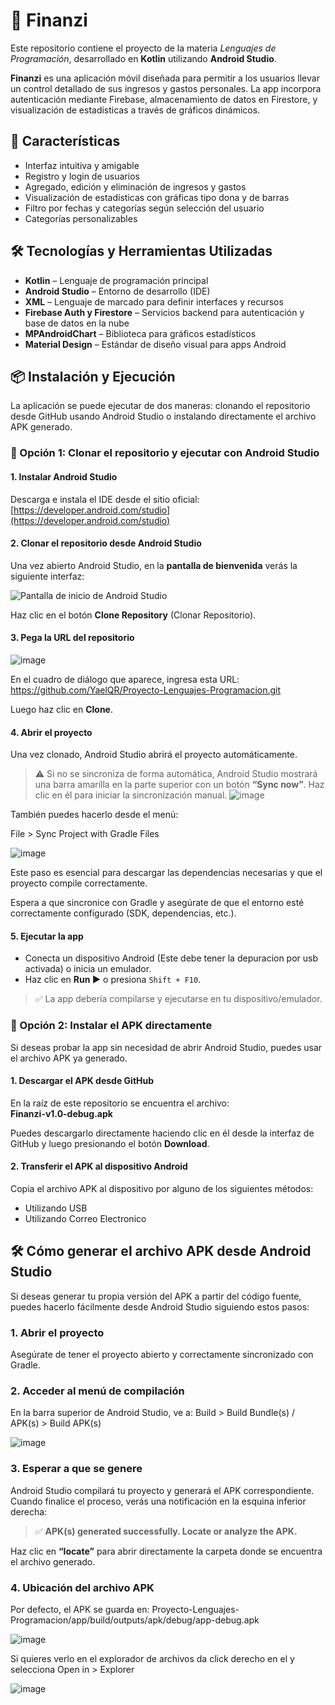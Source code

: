 # 📱 Finanzi

Este repositorio contiene el proyecto de la materia *Lenguajes de Programación*, desarrollado en **Kotlin** utilizando **Android Studio**.

**Finanzi** es una aplicación móvil diseñada para permitir a los usuarios llevar un control detallado de sus ingresos y gastos personales. La app incorpora autenticación mediante Firebase, almacenamiento de datos en Firestore, y visualización de estadísticas a través de gráficos dinámicos.

## 🎯 Características

- Interfaz intuitiva y amigable
- Registro y login de usuarios
- Agregado, edición y eliminación de ingresos y gastos
- Visualización de estadísticas con gráficas tipo dona y de barras
- Filtro por fechas y categorías según selección del usuario
- Categorías personalizables

## 🛠️ Tecnologías y Herramientas Utilizadas

- **Kotlin** – Lenguaje de programación principal
- **Android Studio** – Entorno de desarrollo (IDE)
- **XML** – Lenguaje de marcado para definir interfaces y recursos
- **Firebase Auth y Firestore** – Servicios backend para autenticación y base de datos en la nube
- **MPAndroidChart** – Biblioteca para gráficos estadísticos
- **Material Design** – Estándar de diseño visual para apps Android

## 📦 Instalación y Ejecución

La aplicación se puede ejecutar de dos maneras: clonando el repositorio desde GitHub usando Android Studio o instalando directamente el archivo APK generado.

### 🔧 Opción 1: Clonar el repositorio y ejecutar con Android Studio

#### 1. Instalar Android Studio
Descarga e instala el IDE desde el sitio oficial: [https://developer.android.com/studio](https://developer.android.com/studio)

#### 2. Clonar el repositorio desde Android Studio
Una vez abierto Android Studio, en la **pantalla de bienvenida** verás la siguiente interfaz:

![Pantalla de inicio de Android Studio](https://github.com/user-attachments/assets/7825b83e-c8ce-4e55-97ee-25bfede9bdc1)

Haz clic en el botón **Clone Repository** (Clonar Repositorio).

#### 3. Pega la URL del repositorio

![image](https://github.com/user-attachments/assets/31591e91-b1f1-4940-b44e-e99c0596554c)

En el cuadro de diálogo que aparece, ingresa esta URL: https://github.com/YaelQR/Proyecto-Lenguajes-Programacion.git

Luego haz clic en **Clone**.

#### 4. Abrir el proyecto

Una vez clonado, Android Studio abrirá el proyecto automáticamente. 

> ⚠️ Si no se sincroniza de forma automática, Android Studio mostrará una barra amarilla en la parte superior con un botón **“Sync now”**. Haz clic en él para iniciar la sincronización manual.
> ![image](https://github.com/user-attachments/assets/0d16e149-7929-46b1-83f7-4005f65a913b)

También puedes hacerlo desde el menú:

File > Sync Project with Gradle Files

![image](https://github.com/user-attachments/assets/d01aba54-5317-4ea8-aa68-9ef89bf850f7)


Este paso es esencial para descargar las dependencias necesarias y que el proyecto compile correctamente.

Espera a que sincronice con Gradle y asegúrate de que el entorno esté correctamente configurado (SDK, dependencias, etc.).

#### 5. Ejecutar la app

- Conecta un dispositivo Android (Este debe tener la depuracion por usb activada) o inicia un emulador.
- Haz clic en **Run ▶️** o presiona `Shift + F10`.

> ✅ La app debería compilarse y ejecutarse en tu dispositivo/emulador.

### 📲 Opción 2: Instalar el APK directamente

Si deseas probar la app sin necesidad de abrir Android Studio, puedes usar el archivo APK ya generado.

#### 1. Descargar el APK desde GitHub

En la raíz de este repositorio se encuentra el archivo:  
**Finanzi-v1.0-debug.apk**

Puedes descargarlo directamente haciendo clic en él desde la interfaz de GitHub y luego presionando el botón **Download**.

#### 2. Transferir el APK al dispositivo Android

Copia el archivo APK al dispositivo por alguno de los siguientes métodos:
- Utilizando USB
- Utilizando Correo Electronico

## 🛠️ Cómo generar el archivo APK desde Android Studio

Si deseas generar tu propia versión del APK a partir del código fuente, puedes hacerlo fácilmente desde Android Studio siguiendo estos pasos:

### 1. Abrir el proyecto

Asegúrate de tener el proyecto abierto y correctamente sincronizado con Gradle.

### 2. Acceder al menú de compilación

En la barra superior de Android Studio, ve a: Build > Build Bundle(s) / APK(s) > Build APK(s)

![image](https://github.com/user-attachments/assets/8681033c-f8ae-46b7-bd9e-cd58445ac198)

### 3. Esperar a que se genere

Android Studio compilará tu proyecto y generará el APK correspondiente. Cuando finalice el proceso, verás una notificación en la esquina inferior derecha:

> ✅ **APK(s) generated successfully. Locate or analyze the APK.**

Haz clic en **“locate”** para abrir directamente la carpeta donde se encuentra el archivo generado.

### 4. Ubicación del archivo APK

Por defecto, el APK se guarda en: Proyecto-Lenguajes-Programacion/app/build/outputs/apk/debug/app-debug.apk

![image](https://github.com/user-attachments/assets/22f7edac-a7ae-4562-93c4-e8b74fd5e249)

Si quieres verlo en el explorador de archivos da click derecho en el y selecciona Open in > Explorer

![image](https://github.com/user-attachments/assets/03f9aa1f-c09f-4901-8d7b-41e158b7b843)

